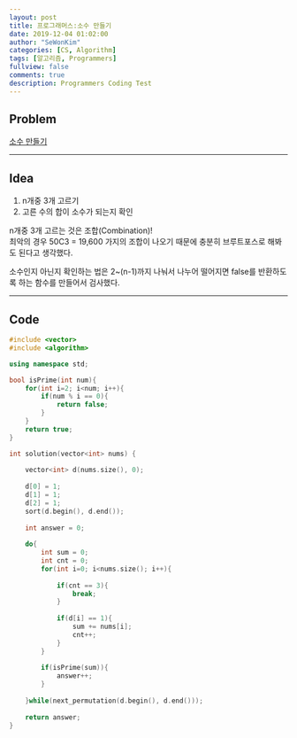```yaml
---
layout: post
title: 프로그래머스:소수 만들기
date: 2019-12-04 01:02:00
author: "SeWonKim"
categories: [CS, Algorithm]
tags: [알고리즘, Programmers]
fullview: false
comments: true
description: Programmers Coding Test
---
```


## Problem

[소수 만들기](https://www.welcomekakao.com/learn/courses/30/lessons/12977)

---

## Idea

1. n개중 3개 고르기
2. 고른 수의 합이 소수가 되는지 확인

n개중 3개 고르는 것은 조합(Combination)!       
최악의 경우 50C3 = 19,600 가지의 조합이 나오기 때문에 충분히 브루트포스로 해봐도 된다고 생각했다.

소수인지 아닌지 확인하는 법은 2~(n-1)까지 나눠서 나누어 떨어지면 false를 반환하도록 하는 함수를 만들어서 검사했다.


---

## Code
```cpp
#include <vector>
#include <algorithm>

using namespace std;

bool isPrime(int num){
    for(int i=2; i<num; i++){
        if(num % i == 0){
            return false;
        }
    }
    return true;
}

int solution(vector<int> nums) {
    
    vector<int> d(nums.size(), 0);
    
    d[0] = 1;
    d[1] = 1;
    d[2] = 1;
    sort(d.begin(), d.end());
    
    int answer = 0;
    
    do{            
        int sum = 0;
        int cnt = 0;
        for(int i=0; i<nums.size(); i++){
            
            if(cnt == 3){
                break;
            }
            
            if(d[i] == 1){
                sum += nums[i];
                cnt++;
            }
        }
        
        if(isPrime(sum)){
            answer++;
        }
        
    }while(next_permutation(d.begin(), d.end()));
    
    return answer;
}
```
